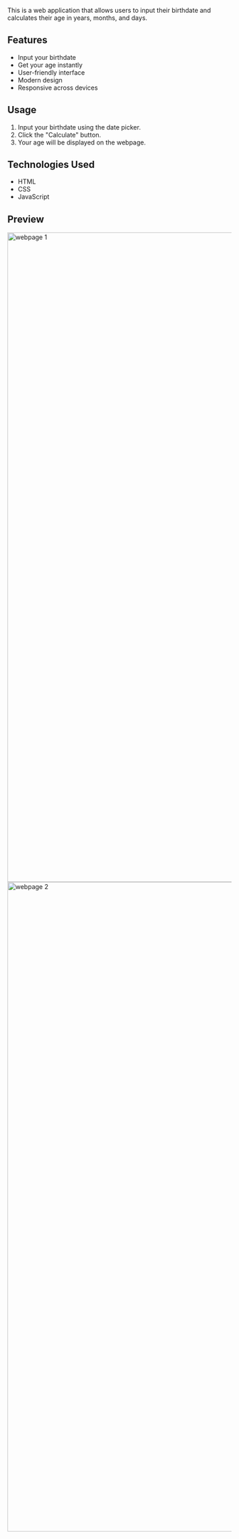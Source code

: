 This is a web application that allows users to input their birthdate and calculates their age in years, months, and days.

## Features
- Input your birthdate
- Get your age instantly
- User-friendly interface
- Modern design
- Responsive across devices

## Usage
1. Input your birthdate using the date picker.
2. Click the "Calculate" button.
3. Your age will be displayed on the webpage.

## Technologies Used
- HTML
- CSS
- JavaScript

## Preview

<img width="1460" alt="webpage 1" src="https://github.com/abineshg7/Age-Calculator/assets/153627510/04ccb292-4c17-4f94-8291-4e27ef89a511">
<img width="1460" alt="webpage 2" src="https://github.com/abineshg7/Age-Calculator/assets/153627510/592e8b79-4ab9-4fd1-a93f-7884d1540b9b">
